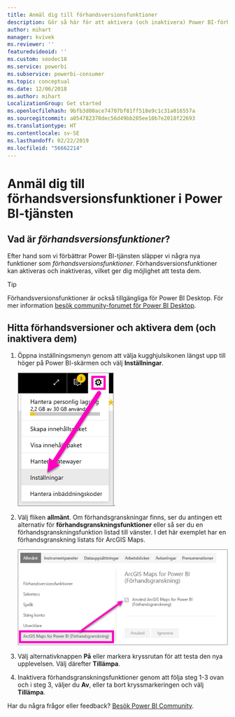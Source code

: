 ```yaml
---
title: Anmäl dig till förhandsversionsfunktioner
description: Gör så här för att aktivera (och inaktivera) Power BI-förhandsversionsfunktioner.
author: mihart
manager: kvivek
ms.reviewer: ''
featuredvideoid: ''
ms.custom: seodec18
ms.service: powerbi
ms.subservice: powerbi-consumer
ms.topic: conceptual
ms.date: 12/06/2018
ms.author: mihart
LocalizationGroup: Get started
ms.openlocfilehash: 9bfb3d00ace74707bf81ff518e9c1c31a016557a
ms.sourcegitcommit: a054782370dec56d49bb205ee10b7e2018f22693
ms.translationtype: HT
ms.contentlocale: sv-SE
ms.lasthandoff: 02/22/2019
ms.locfileid: "56662214"
---
```

# <a name="opt-in-for-power-bi-service-preview-features"></a>Anmäl dig till förhandsversionsfunktioner i Power BI-tjänsten
## <a name="what-are-preview-features"></a>Vad är *förhandsversionsfunktioner*?
Efter hand som vi förbättrar Power BI-tjänsten släpper vi några nya funktioner som *förhandsversionsfunktioner*. Förhandsversionsfunktioner kan aktiveras och inaktiveras, vilket ger dig möjlighet att testa dem.

> [!TIP]
> Förhandsversionsfunktioner är också tillgängliga för Power BI Desktop. För mer information [besök community-forumet för Power BI Desktop](https://community.powerbi.com/t5/Desktop/bd-p/power-bi-designer).
> 
> 

## <a name="find-previews-and-turn-them-on-and-off"></a>Hitta förhandsversioner och aktivera dem (och inaktivera dem)
1. Öppna inställningsmenyn genom att välja kugghjulsikonen längst upp till höger på Power BI-skärmen och välj **Inställningar**.
   
   ![Menyn Inställningar](./media/end-user-preview-features/power-bi-settings.png).
2. Välj fliken **allmänt**. Om förhandsgranskningar finns, ser du antingen ett alternativ för **förhandsgranskningsfunktioner** eller så ser du en förhandsgranskningsfunktion listad till vänster.  I det här exemplet har en förhandsgranskning listats för ArcGIS Maps. 
   
   ![fliken Allmänt](./media/end-user-preview-features/power-bi-preview-arcgis.png)
3. Välj alternativknappen **På** eller markera kryssrutan för att testa den nya upplevelsen. Välj därefter **Tillämpa**.
4. Inaktivera förhandsgranskningsfunktioner genom att följa steg 1-3 ovan och i steg 3, väljer du **Av**, eller ta bort kryssmarkeringen och välj **Tillämpa**.


Har du några frågor eller feedback? [Besök Power BI Community](http://community.powerbi.com/t5/Navigation-Preview-Forum/bd-p/NavigationPreview).

